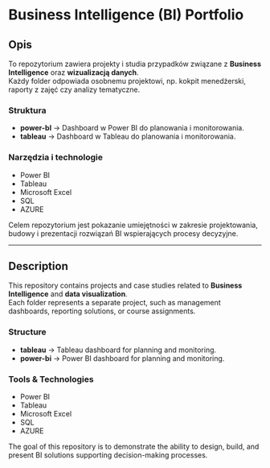 # Business Intelligence (BI) Portfolio

## Opis
To repozytorium zawiera projekty i studia przypadków związane z **Business Intelligence** oraz **wizualizacją danych**.  
Każdy folder odpowiada osobnemu projektowi, np. kokpit menedżerski, raporty z zajęć czy analizy tematyczne.  

### Struktura
- **power-bI** → Dashboard w Power BI do planowania i monitorowania.    
- **tableau** → Dashboard w Tableau do planowania i monitorowania.    

### Narzędzia i technologie
- Power BI  
- Tableau  
- Microsoft Excel  
- SQL
- AZURE

Celem repozytorium jest pokazanie umiejętności w zakresie projektowania, budowy i prezentacji rozwiązań BI wspierających procesy decyzyjne.  

---

## Description
This repository contains projects and case studies related to **Business Intelligence** and **data visualization**.  
Each folder represents a separate project, such as management dashboards, reporting solutions, or course assignments.  

### Structure
- **tableau** → Tableau dashboard for planning and monitoring.  
- **power-bi** → Power BI dashboard for planning and monitoring.  

### Tools & Technologies
- Power BI  
- Tableau  
- Microsoft Excel  
- SQL
- AZURE

The goal of this repository is to demonstrate the ability to design, build, and present BI solutions supporting decision-making processes.  
